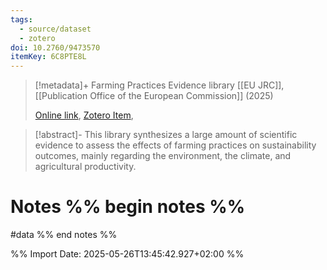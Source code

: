 ```yaml
---
tags:
  - source/dataset
  - zotero
doi: 10.2760/9473570
itemKey: 6C8PTE8L
---
```

>[!metadata]+
> Farming Practices Evidence library
> [[EU JRC]], 
> [[Publication Office of the European Commission]] (2025)
> 
> [Online link](https://op.europa.eu/en/publication-detail/-/publication/27c7489a-15b9-11f0-b1a3-01aa75ed71a1/language-en), [Zotero Item](zotero://select/library/items/6C8PTE8L), 

>[!abstract]-
>This library synthesizes a large amount of scientific evidence to assess the effects of farming practices on sustainability outcomes, mainly regarding the environment, the climate, and agricultural productivity.

# Notes %% begin notes %%
#data
%% end notes %%




%% Import Date: 2025-05-26T13:45:42.927+02:00 %%
